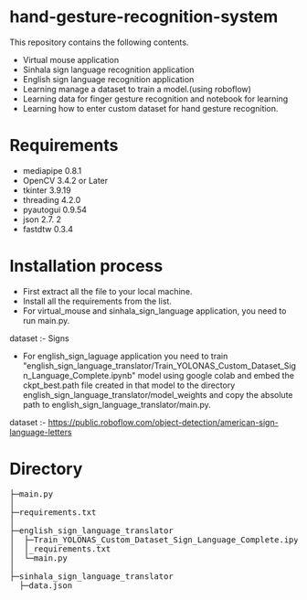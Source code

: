 # hand-gesture-recognition-system

This repository contains the following contents.
* Virtual mouse application
* Sinhala sign language recognition application
* English sign language recognition application
* Learning manage a dataset to train a model.(using roboflow)
* Learning data for finger gesture recognition and notebook for learning
* Learning how to enter custom dataset for hand gesture recognition.

# Requirements
* mediapipe 0.8.1
* OpenCV 3.4.2 or Later
* tkinter 3.9.19
* threading  4.2.0
* pyautogui 0.9.54
* json 2.7. 2
* fastdtw 0.3.4

# Installation process
* First extract all the file to your local machine.
* Install all the requirements from the list.
* For virtual_mouse and sinhala_sign_language application, you need to run main.py.

dataset :- Signs

* For english_sign_laguage application you need to train "english_sign_language_translator/Train_YOLONAS_Custom_Dataset_Sign_Language_Complete.ipynb" model using google colab and embed the ckpt_best.path file created in that model to the directory english_sign_language_translator/model_weights and copy the absolute path to english_sign_language_translator/main.py.

dataset :- https://public.roboflow.com/object-detection/american-sign-language-letters

# Directory
<pre>
├─main.py
│    
├─requirements.txt
│  
├─english_sign_language_translator
│  ├─Train_YOLONAS_Custom_Dataset_Sign_Language_Complete.ipynb
│  │_requirements.txt          
│  └─main.py
│          
├─sinhala_sign_language_translator
  ├─data.json
</pre>

